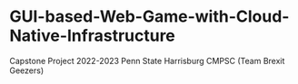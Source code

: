 # GUI-based-Web-Game-with-Cloud-Native-Infrastructure
Capstone Project 2022-2023 Penn State Harrisburg CMPSC (Team Brexit Geezers)
